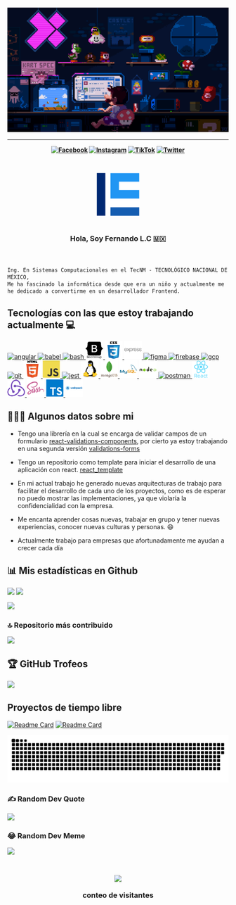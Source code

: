 <h4 align="center">

![developer animation](https://github.com/dev-flc/assets/blob/master/images/ferch01992/developer.gif?raw=true)

----

[![Facebook](https://img.shields.io/badge/Facebook-%231877F2.svg?logo=Facebook&logoColor=white)](https://facebook.com/dev.flc)
[![Instagram](https://img.shields.io/badge/Instagram-%23E4405F.svg?logo=Instagram&logoColor=white)](https://instagram.com/dev.flc)
[![TikTok](https://img.shields.io/badge/TikTok-%23000000.svg?logo=TikTok&logoColor=white)](https://tiktok.com/@@ferch01992)
[![Twitter](https://img.shields.io/badge/Twitter-%231DA1F2.svg?logo=Twitter&logoColor=white)](https://twitter.com/dev_flc)

</h4>

<h3 align="center">

<br>

<img height="100" alt="FLC" src="https://raw.githubusercontent.com/dev-flc/assets/8d1a2ddff5bb9bbdc021bc72e7bdbbb493eb540e/images/ferch01992/logo.svg">

<br>
<br>

Hola, Soy Fernando L.C 🇲🇽

<br>

</h3>

```
Ing. En Sistemas Computacionales en el TecNM - TECNOLÓGICO NACIONAL DE MÉXICO,
Me ha fascinado la informática desde que era un niño y actualmente me he dedicado a convertirme en un desarrollador Frontend.
```

## Tecnologías con las que estoy trabajando actualmente 💻

<p align="left"> <a href="https://angular.io" target="_blank" rel="noreferrer"> <img src="https://angular.io/assets/images/logos/angular/angular.svg" alt="angular" width="40" height="40"/> </a> <a href="https://babeljs.io/" target="_blank" rel="noreferrer"> <img src="https://www.vectorlogo.zone/logos/babeljs/babeljs-icon.svg" alt="babel" width="40" height="40"/> </a> <a href="https://www.gnu.org/software/bash/" target="_blank" rel="noreferrer"> <img src="https://www.vectorlogo.zone/logos/gnu_bash/gnu_bash-icon.svg" alt="bash" width="40" height="40"/> </a> <a href="https://getbootstrap.com" target="_blank" rel="noreferrer"> <img src="https://raw.githubusercontent.com/devicons/devicon/master/icons/bootstrap/bootstrap-plain-wordmark.svg" alt="bootstrap" width="40" height="40"/> </a> <a href="https://www.w3schools.com/css/" target="_blank" rel="noreferrer"> <img src="https://raw.githubusercontent.com/devicons/devicon/master/icons/css3/css3-original-wordmark.svg" alt="css3" width="40" height="40"/> </a> <a href="https://expressjs.com" target="_blank" rel="noreferrer"> <img src="https://raw.githubusercontent.com/devicons/devicon/master/icons/express/express-original-wordmark.svg" alt="express" width="40" height="40"/> </a> <a href="https://www.figma.com/" target="_blank" rel="noreferrer"> <img src="https://www.vectorlogo.zone/logos/figma/figma-icon.svg" alt="figma" width="40" height="40"/> </a> <a href="https://firebase.google.com/" target="_blank" rel="noreferrer"> <img src="https://www.vectorlogo.zone/logos/firebase/firebase-icon.svg" alt="firebase" width="40" height="40"/> </a> <a href="https://cloud.google.com" target="_blank" rel="noreferrer"> <img src="https://www.vectorlogo.zone/logos/google_cloud/google_cloud-icon.svg" alt="gcp" width="40" height="40"/> </a> <a href="https://git-scm.com/" target="_blank" rel="noreferrer"> <img src="https://www.vectorlogo.zone/logos/git-scm/git-scm-icon.svg" alt="git" width="40" height="40"/> </a> <a href="https://www.w3.org/html/" target="_blank" rel="noreferrer"> <img src="https://raw.githubusercontent.com/devicons/devicon/master/icons/html5/html5-original-wordmark.svg" alt="html5" width="40" height="40"/> </a> <a href="https://developer.mozilla.org/en-US/docs/Web/JavaScript" target="_blank" rel="noreferrer"> <img src="https://raw.githubusercontent.com/devicons/devicon/master/icons/javascript/javascript-original.svg" alt="javascript" width="40" height="40"/> </a> <a href="https://jestjs.io" target="_blank" rel="noreferrer"> <img src="https://www.vectorlogo.zone/logos/jestjsio/jestjsio-icon.svg" alt="jest" width="40" height="40"/> </a> <a href="https://www.linux.org/" target="_blank" rel="noreferrer"> <img src="https://raw.githubusercontent.com/devicons/devicon/master/icons/linux/linux-original.svg" alt="linux" width="40" height="40"/> </a> <a href="https://www.mongodb.com/" target="_blank" rel="noreferrer"> <img src="https://raw.githubusercontent.com/devicons/devicon/master/icons/mongodb/mongodb-original-wordmark.svg" alt="mongodb" width="40" height="40"/> </a> <a href="https://www.mysql.com/" target="_blank" rel="noreferrer"> <img src="https://raw.githubusercontent.com/devicons/devicon/master/icons/mysql/mysql-original-wordmark.svg" alt="mysql" width="40" height="40"/> </a> <a href="https://nodejs.org" target="_blank" rel="noreferrer"> <img src="https://raw.githubusercontent.com/devicons/devicon/master/icons/nodejs/nodejs-original-wordmark.svg" alt="nodejs" width="40" height="40"/> </a> <a href="https://postman.com" target="_blank" rel="noreferrer"> <img src="https://www.vectorlogo.zone/logos/getpostman/getpostman-icon.svg" alt="postman" width="40" height="40"/> </a> <a href="https://reactjs.org/" target="_blank" rel="noreferrer"> <img src="https://raw.githubusercontent.com/devicons/devicon/master/icons/react/react-original-wordmark.svg" alt="react" width="40" height="40"/> </a> <a href="https://redux.js.org" target="_blank" rel="noreferrer"> <img src="https://raw.githubusercontent.com/devicons/devicon/master/icons/redux/redux-original.svg" alt="redux" width="40" height="40"/> </a> <a href="https://sass-lang.com" target="_blank" rel="noreferrer"> <img src="https://raw.githubusercontent.com/devicons/devicon/master/icons/sass/sass-original.svg" alt="sass" width="40" height="40"/> </a> <a href="https://www.typescriptlang.org/" target="_blank" rel="noreferrer"> <img src="https://raw.githubusercontent.com/devicons/devicon/master/icons/typescript/typescript-original.svg" alt="typescript" width="40" height="40"/> </a> <a href="https://webpack.js.org" target="_blank" rel="noreferrer"> <img src="https://raw.githubusercontent.com/devicons/devicon/d00d0969292a6569d45b06d3f350f463a0107b0d/icons/webpack/webpack-original-wordmark.svg" alt="webpack" width="40" height="40"/> </a> </p>


## 👨🏻‍💻 Algunos datos sobre mi

- Tengo una librería en la cual se encarga de validar campos de un formulario [react-validations-components](https://www.npmjs.com/package/react-validations-components), por cierto ya estoy trabajando en una segunda versión [validations-forms](https://github.com/dev-flc/validations-forms)

- Tengo un repositorio como template para iniciar el desarrollo de una aplicación con react. [react_template](https://github.com/dev-flc/react-template)

- En mi actual trabajo he generado nuevas arquitecturas de trabajo para facilitar el desarrollo de cada uno de los proyectos, como es de esperar no puedo mostrar las implementaciones, ya que violaría la confidencialidad con la empresa.

- Me encanta aprender cosas nuevas, trabajar en grupo y tener nuevas experiencias, conocer nuevas culturas y personas. 😄

- Actualmente trabajo para empresas que afortunadamente me ayudan a crecer cada día

##  📊 Mis estadísticas en Github


![](https://github-readme-stats.vercel.app/api?username=dev-flc&theme=react&hide_border=true&include_all_commits=true&count_private=true)
![](https://github-readme-streak-stats.herokuapp.com/?user=dev-flc&theme=react&hide_border=true)

![](https://github-readme-stats.vercel.app/api/top-langs/?username=dev-flc&theme=react&hide_border=true&include_all_commits=true&count_private=true&layout=compact)

### 🔝 Repositorio más contribuido
![](https://github-contributor-stats.vercel.app/api?username=dev-flc&limit=5&theme=dark&combine_all_yearly_contributions=true)

## 🏆 GitHub Trofeos
![](https://github-profile-trophy.vercel.app/?username=dev-flc&theme=dark&no-frame=true&no-bg=true&margin-w=80)

## Proyectos de tiempo libre

[![Readme Card](https://github-readme-stats.vercel.app/api/pin/?username=dev-flc&repo=react-template&theme=tokyonight)](https://github.com/dev-flc/react-template)
[![Readme Card](https://github-readme-stats.vercel.app/api/pin/?username=dev-flc&repo=validations-forms&theme=tokyonight)](https://github.com/dev-flc/validations-forms)

![contribution animation](https://github.com/dev-flc/assets/blob/master/images/ferch01992/contribution.svg?raw=true)

### ✍️ Random Dev Quote
![](https://quotes-github-readme.vercel.app/api?type=horizontal&theme=radical)

### 😂 Random Dev Meme
<img src='https://randommeme-five.vercel.app/' style="height: 400px;"/>


<h3 align="center">
<br>
	<img src="https://profile-counter.glitch.me/ferch01992/count.svg" />

conteo de visitantes

<br>
</h3>
